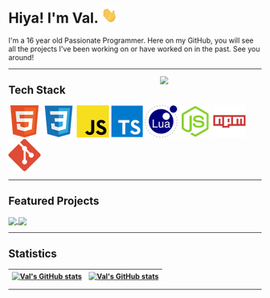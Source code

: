 
<h1> Hiya! I'm Val.  <img width="32px" height="32px" src="assets/wave.gif"/> </h1>

<p>I'm a 16 year old Passionate Programmer. Here on my GitHub, you will see all the projects I've been working on or have worked on in the past. See you around!</p>

---

<a href="https://discord.com/users/318423524807016448"> <img width="40%" src="https://lanyard.cnrad.dev/api/318423524807016448?bg=5865F2" align="right" /> </a>

## Tech Stack

![HTML](assets/html.png) ![CSS](assets/css.png) ![JavaScript](assets/javascript.png) ![TypeScript](assets/typescript.png) ![Lua](assets/lua.png) ![Node.js](assets/nodejs.png) ![NPM](assets/npm.png) ![Git](assets/git.png)

---

## Featured Projects

<a href="https://github.com/ValiantWind/cloudblox">
  <img align="center" src="https://github-readme-stats-valiantwind.vercel.app/api/pin/?username=ValiantWind&repo=cloudblox&theme=dark&show_owner=true" />
</a>
<a href="https://github.com/ValiantWind/Calculators">
  <img align="center" src="https://github-readme-stats-valiantwind.vercel.app/api/pin/?username=ValiantWind&repo=Calculators&theme=dark&show_owner=true" />
</a>

---

## Statistics

| <a href="https://github.com/anuraghazra/github-readme-stats"><img src="https://github-readme-stats-valiantwind.vercel.app/api?username=ValiantWind&show_icons=true&theme=dark&ring_color=2AB0FE&count_private=true&include_all_commits=true&hide_border=true" alt="Val's GitHub stats" align="center" /></a> | <a href="https://github.com/anuraghazra/github-readme-stats"><img src="https://github-readme-stats-valiantwind.vercel.app/api/top-langs?username=ValiantWind&theme=dark&count_private=true&exclude_repo=github-readme-stats&layout=compact&langs_count=10&hide_border=true&hide=nix,shell" alt="Val's GitHub stats" align="center" /></a> |
| ----------------------------------------------------------------------------------------------------------------------------------------------------------------------------------------------------------------------------------------------------------------------------------------------------- | ----------------------------------------------------------------------------------------------------------------------------------------------------------------------------------------------------------------------------------------------------------------------------------------------------------------------- |

***
